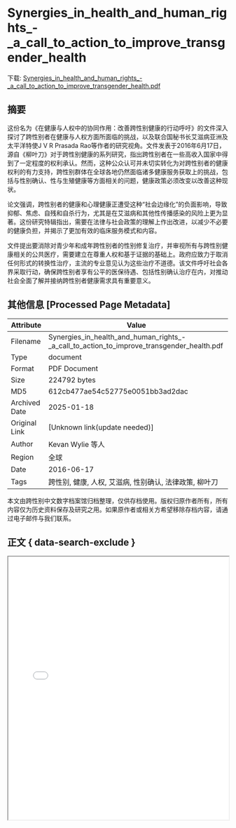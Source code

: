 # Synergies_in_health_and_human_rights_-_a_call_to_action_to_improve_transgender_health

<!-- tcd_download_link -->
下载: <a href="Synergies_in_health_and_human_rights_-_a_call_to_action_to_improve_transgender_health.pdf" download>Synergies_in_health_and_human_rights_-_a_call_to_action_to_improve_transgender_health.pdf</a>
<!-- tcd_download_link_end -->

## 摘要

<!-- tcd_abstract -->
这份名为《在健康与人权中的协同作用：改善跨性别健康的行动呼吁》的文件深入探讨了跨性别者在健康与人权方面所面临的挑战，以及联合国秘书长艾滋病亚洲及太平洋特使J V R Prasada Rao等作者的研究视角。文件发表于2016年6月17日，源自《柳叶刀》对于跨性别健康的系列研究，指出跨性别者在一些高收入国家中得到了一定程度的权利承认。然而，这种公众认可并未切实转化为对跨性别者的健康权利的有力支持，跨性别群体在全球各地仍然面临诸多健康服务获取上的挑战，包括与性别确认、性与生殖健康等方面相关的问题，健康政策必须改变以改善这种现状。

论文强调，跨性别者的健康和心理健康正遭受这种“社会边缘化”的负面影响，导致抑郁、焦虑、自残和自杀行为，尤其是在艾滋病和其他性传播感染的风险上更为显著。这份研究特辑指出，需要在法律与社会政策的理解上作出改进，以减少不必要的健康负担，并揭示了更加有效的临床服务模式和内容。

文件提出要消除对青少年和成年跨性别者的性别修复治疗，并审视所有与跨性别健康相关的公共医疗，需要建立在尊重人权和基于证据的基础上。政府应致力于取消任何形式的转换性治疗，主流的专业意见认为这些治疗不道德。该文件呼吁社会各界采取行动，确保跨性别者享有公平的医保待遇、包括性别确认治疗在内，对推动社会全面了解并接纳跨性别者健康需求具有重要意义。

<!-- tcd_abstract_end -->

## 其他信息 [Processed Page Metadata]

| Attribute       | Value                                  |
|-----------------|----------------------------------------|
| Filename        | Synergies_in_health_and_human_rights_-_a_call_to_action_to_improve_transgender_health.pdf                             |
| Type            | document                                 |
| Format          | PDF Document                               |
| Size            | 224792 bytes                           |
| MD5             | 612cb477ae54c52775e0051bb3ad2dac                                  |
| Archived Date   | 2025-01-18                             |
| Original Link   | [Unknown link(update needed)]                         |
| Author          | Kevan Wylie 等人                               |
| Region          | 全球                               |
| Date            | 2016-06-17                                 |
| Tags            | 跨性别, 健康, 人权, 艾滋病, 性别确认, 法律政策, 柳叶刀                                 |

本文由跨性别中文数字档案馆归档整理，仅供存档使用。版权归原作者所有，所有内容仅为历史资料保存及研究之用。如果原作者或相关方希望移除存档内容，请通过电子邮件与我们联系。

## 正文 { data-search-exclude }

<!-- tcd_main_text -->
<iframe src="../Synergies_in_health_and_human_rights_-_a_call_to_action_to_improve_transgender_health.pdf" width="100%" height="600px">
    <p>无法显示PDF，请下载查看。</p>
</iframe>
<!-- tcd_main_text_end -->

